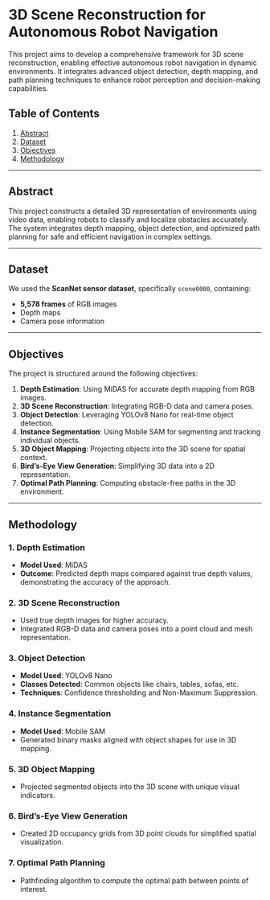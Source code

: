 # 3D Scene Reconstruction for Autonomous Robot Navigation

This project aims to develop a comprehensive framework for 3D scene reconstruction, enabling effective autonomous robot navigation in dynamic environments. It integrates advanced object detection, depth mapping, and path planning techniques to enhance robot perception and decision-making capabilities.

## Table of Contents
1. [Abstract](#abstract)
2. [Dataset](#dataset)
3. [Objectives](#objectives)
4. [Methodology](#Methodology)

---

## Abstract
This project constructs a detailed 3D representation of environments using video data, enabling robots to classify and localize obstacles accurately. The system integrates depth mapping, object detection, and optimized path planning for safe and efficient navigation in complex settings.

---

## Dataset
We used the **ScanNet sensor dataset**, specifically `scene0000`, containing:
- **5,578 frames** of RGB images
- Depth maps
- Camera pose information

---

## Objectives
The project is structured around the following objectives:
1. **Depth Estimation**: Using MiDAS for accurate depth mapping from RGB images.
2. **3D Scene Reconstruction**: Integrating RGB-D data and camera poses.
3. **Object Detection**: Leveraging YOLOv8 Nano for real-time object detection.
4. **Instance Segmentation**: Using Mobile SAM for segmenting and tracking individual objects.
5. **3D Object Mapping**: Projecting objects into the 3D scene for spatial context.
6. **Bird’s-Eye View Generation**: Simplifying 3D data into a 2D representation.
7. **Optimal Path Planning**: Computing obstacle-free paths in the 3D environment.

---

## Methodology

### 1. Depth Estimation
- **Model Used**: MiDAS
- **Outcome**: Predicted depth maps compared against true depth values, demonstrating the accuracy of the approach.

### 2. 3D Scene Reconstruction
- Used true depth images for higher accuracy.
- Integrated RGB-D data and camera poses into a point cloud and mesh representation.

### 3. Object Detection
- **Model Used**: YOLOv8 Nano
- **Classes Detected**: Common objects like chairs, tables, sofas, etc.
- **Techniques**: Confidence thresholding and Non-Maximum Suppression.

### 4. Instance Segmentation
- **Model Used**: Mobile SAM
- Generated binary masks aligned with object shapes for use in 3D mapping.

### 5. 3D Object Mapping
- Projected segmented objects into the 3D scene with unique visual indicators.

### 6. Bird’s-Eye View Generation
- Created 2D occupancy grids from 3D point clouds for simplified spatial visualization.

### 7. Optimal Path Planning
- Pathfinding algorithm to compute the optimal path between points of interest.
